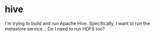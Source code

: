 # hive

I'm trying to build and run Apache Hive. Specifically, I want to run the metastore service... Do I need to run HDFS
too?

